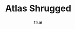 ---
title: "Atlas Shrugged"
bookCover: "/assets/book-covers/atlas-shrugged.jpg"
slug: "atlas-shrugged"
bookAuthor: "Ayn Rand"
rating: 10
done: false
amazonLink: ""
author:
  name: Rico Trebeljahr
  picture: "/assets/blog/profile.jpeg"
---